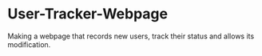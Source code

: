 # User-Tracker-Webpage
Making a webpage that records new users, track their status and allows its modification.
